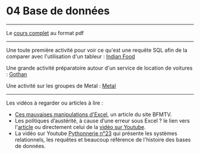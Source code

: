 # 04 Base de données

---

Le [cours complet](https://github.com/NaturelEtChaud/NSI-Terminale/blob/main/4%20Base%20de%20donn%C3%A9es/Terminale_NSI04_SGBD.pdf) au format pdf

---

Une toute première activité pour voir ce qu'est une requête SQL afin de la comparer avec l'utilisation d'un tableur : [Indian Food](https://github.com/NaturelEtChaud/NSI-Terminale/tree/main/4%20Base%20de%20donn%C3%A9es/indian_food)

Une grande activité préparatoire autour d'un service de location de voitures : [Gothan](https://github.com/NaturelEtChaud/NSI-Terminale/tree/main/4%20Base%20de%20donn%C3%A9es/Gothan)


Une activité sur les groupes de Metal : [Metal](https://github.com/NaturelEtChaud/NSI-Terminale/tree/main/4%20Base%20de%20donn%C3%A9es/metal)

---

Les vidéos à regarder ou articles à lire :
* [Ces mauvaises manipulations d'Excel](https://www.bfmtv.com/tech/finance-espionnage-genetique-ces-mauvaises-manipulations-d-excel-qui-ont-conduit-a-des-desastres_AN-202010110001.html), un article du site BFMTV.
* Les politiques d’austérité, à cause d’une erreur sous Excel ? le lien vers l'[article](https://scienceetonnante.com/2020/04/17/austerite-excel/) ou directement celui de la [vidéo sur Youtube](https://www.youtube.com/watch?v=yeX_Zs7zztY).
* La vidéo sur Youtube [Pythonnerie n°23](https://www.youtube.com/watch?v=pqoIBiM2AvE) qui présente les systèmes relationnels, les requêtes et beaucoup référence de l'histoire des bases de données.
